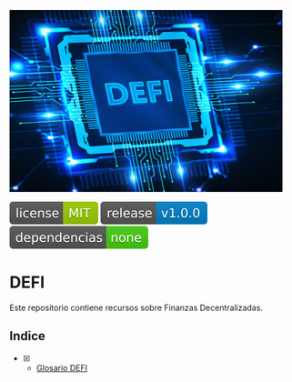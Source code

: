 <p float="left">
  <img src="https://github.com/aledc7/defi/blob/main/resources/img/defi4.jpeg" width="480" height="320">  
</p>  



[![License](https://github.com/aledc7/Scrum-Certification/blob/master/recursos/mit-license.svg)]()
[![GitHub release](https://github.com/aledc7/Scrum-Certification/blob/master/recursos/release.svg)]()
[![Dependencies](https://github.com/aledc7/Scrum-Certification/blob/master/recursos/dependencias-none.svg)]()

# DEFI

Este repositorio contiene recursos sobre Finanzas Decentralizadas.   


## Indice

- [X] - [Glosario DEFI](https://github.com/aledc7/defi/blob/main/md/glosario.md)
  
